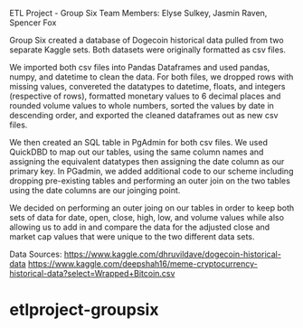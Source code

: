 ETL Project - Group Six
Team Members:   Elyse Sulkey, Jasmin Raven, Spencer Fox

Group Six created a database of Dogecoin historical data pulled from two separate Kaggle sets. Both datasets were originally formatted as csv files. 

We imported both csv files into Pandas Dataframes and used pandas, numpy, and datetime to clean the data. For both files, we dropped rows with missing values, convereted the datatypes to datetime, floats, and integers (respective of rows), formatted monetary values to 6 decimal places and rounded volume values to whole numbers, sorted the values by date in descending order, and exported the cleaned dataframes out as new csv files.   

We then created an SQL table in PgAdmin for both csv files. We used QuickDBD to map out our tables, using the same column names and assigning the equivalent datatypes then assigning the date column as our primary key. In PGadmin, we added additional code to our scheme including dropping pre-existing tables and performing an outer join on the two tables using the date columns are our joinging point.  

We decided on performing an outer joing on our tables in order to keep both sets of data for date, open, close, high, low, and volume values while also allowing us to add in and compare the data for the adjusted close and market cap values that were unique to the two different data sets. 

Data Sources:
https://www.kaggle.com/dhruvildave/dogecoin-historical-data
https://www.kaggle.com/deepshah16/meme-cryptocurrency-historical-data?select=Wrapped+Bitcoin.csv
# etlproject-groupsix